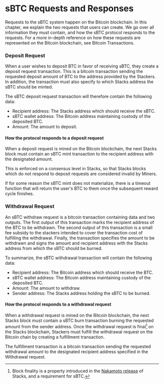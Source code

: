 # sBTC Requests and Responses

Requests to the sBTC system happen on the Bitcoin blockchain. In this chapter, we explain the two requests that users can create. We go over all information they must contain, and how the sBTC protocol responds to the requests. For a more in-depth reference on how these requests are represented on the Bitcoin blockchain, see Bitcoin Transactions.

### Deposit Request

When a user wishes to deposit BTC in favor of receiving sBTC, they create a deposit request transaction. This is a bitcoin transaction sending the requested deposit amount of BTC to the address provided by the Stackers. In addition, the transaction must also specify to which Stacks address the sBTC should be minted.

The sBTC deposit request transaction will therefore contain the following data:

* Recipient address: The Stacks address which should receive the sBTC.
* sBTC wallet address: The Bitcoin address maintaining custody of the deposited BTC.
* Amount: The amount to deposit.

#### How the protocol responds to a deposit request

When a deposit request is mined on the Bitcoin blockchain, the next Stacks block must contain an sBTC mint transaction to the recipient address with the designated amount.

This is enforced on a consensus level in Stacks, so that Stacks blocks which do not respond to deposit requests are considered invalid by Miners.

If for some reason the sBTC mint does not materialize, there is a timeout function that will return the user's BTC to them once the subsequent reward cycle finishes.

### Withdrawal Request

An sBTC withdraw request is a bitcoin transaction containing data and two outputs. The first output of this transaction marks the recipient address of the BTC to be withdrawn. The second output of this transaction is a small fee subsidy to the stackers intended to cover the transaction cost of fulfilling the withdrawal. Finally, the transaction specifies the amount to be withdrawn and signs the amount and recipient address with the Stacks address from which the sBTC should be burned.

To summarize, the sBTC withdrawal transaction will contain the following data:

* Recipient address: The Bitcoin address which should receive the BTC.
* sBTC wallet address: The Bitcoin address maintaining custody of the deposited BTC.
* Amount: The amount to withdraw.
* Sender address: The Stacks address holding the sBTC to be burned.

#### How the protocol responds to a withdrawal request

When a withdrawal request is mined on the Bitcoin blockchain, the next Stacks block must contain a sBTC burn transaction burning the requested amount from the sender address. Once the withdrawal request is final[^1] on the Stacks blockchain, Stackers must fulfill the withdrawal request on the Bitcoin chain by creating a fulfillment transaction.

The fulfillment transaction is a bitcoin transaction sending the requested withdrawal amount to the designated recipient address specified in the Withdrawal request.

[^1]: Block finality is a property introduced in the [Nakamoto release](https://stx.is/nakamoto) of Stacks, and a requirement for sBTC.
